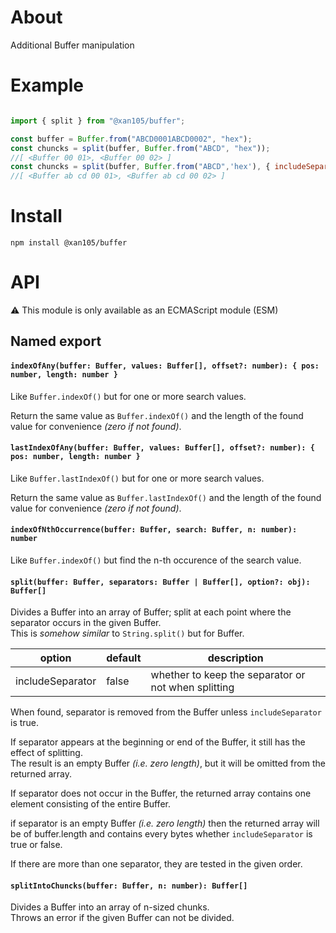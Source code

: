 About
=====

Additional Buffer manipulation

Example
=======

```js

import { split } from "@xan105/buffer";

const buffer = Buffer.from("ABCD0001ABCD0002", "hex");
const chuncks = split(buffer, Buffer.from("ABCD", "hex"));
//[ <Buffer 00 01>, <Buffer 00 02> ]
const chuncks = split(buffer, Buffer.from("ABCD",'hex'), { includeSeparator : true });
//[ <Buffer ab cd 00 01>, <Buffer ab cd 00 02> ]
```

Install
=======

`npm install @xan105/buffer`

API
===

⚠️ This module is only available as an ECMAScript module (ESM)<br />

## Named export

#### `indexOfAny(buffer: Buffer, values: Buffer[], offset?: number): { pos: number, length: number }`

Like `Buffer.indexOf()` but for one or more search values.

Return the same value as `Buffer.indexOf()` and the length of the found value for convenience _(zero if not found)_.

#### `lastIndexOfAny(buffer: Buffer, values: Buffer[], offset?: number): { pos: number, length: number }`

Like `Buffer.lastIndexOf()` but for one or more search values.

Return the same value as `Buffer.lastIndexOf()` and the length of the found value for convenience _(zero if not found)_.

#### `indexOfNthOccurrence(buffer: Buffer, search: Buffer, n: number): number`

Like `Buffer.indexOf()` but find the n-th occurence of the search value.

#### `split(buffer: Buffer, separators: Buffer | Buffer[], option?: obj): Buffer[]`

Divides a Buffer into an array of Buffer; split at each point where the separator occurs in the given Buffer.<br />
This is _somehow similar_ to `String.split()` but for Buffer.

|option|default|description|
|------|-------|-----------|
|includeSeparator|false|whether to keep the separator or not when splitting|

When found, separator is removed from the Buffer unless `includeSeparator` is true.

If separator appears at the beginning or end of the Buffer, it still has the effect of splitting.<br />
The result is an empty Buffer _(i.e. zero length)_, but it will be omitted from the returned array.

If separator does not occur in the Buffer, the returned array contains one element consisting of the entire Buffer.

if separator is an empty Buffer _(i.e. zero length)_ then the returned array will be of buffer.length and contains every bytes whether `includeSeparator` is true or false.

If there are more than one separator, they are tested in the given order.

#### `splitIntoChuncks(buffer: Buffer, n: number): Buffer[]`

Divides a Buffer into an array of n-sized chunks.<br />
Throws an error if the given Buffer can not be divided.
